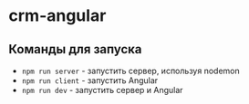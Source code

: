 # crm-angular

## Команды для запуска

- `npm run server` - запустить сервер, используя nodemon
- `npm run client` - запустить Angular
- `npm run dev` - запустить сервер и Angular
